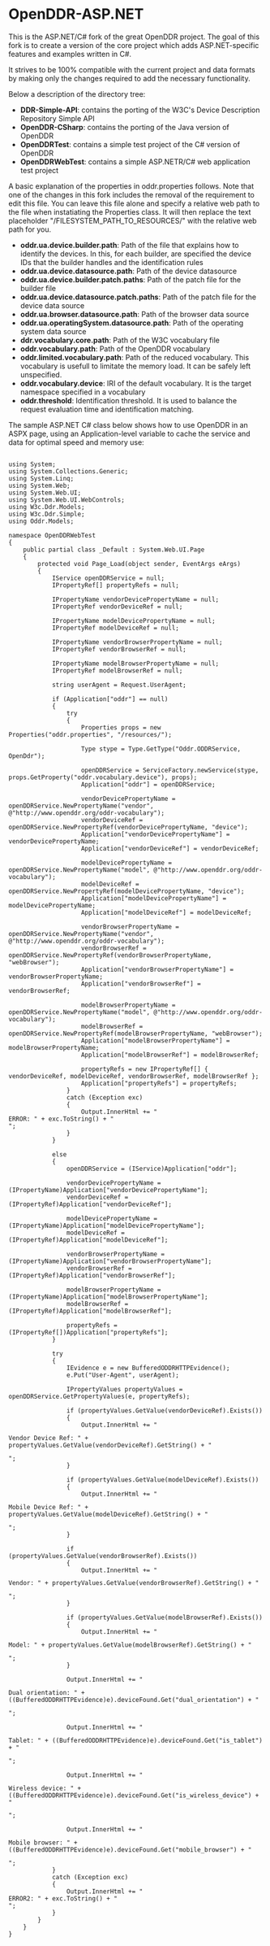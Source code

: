 OpenDDR-ASP.NET
==============

This is the ASP.NET/C# fork of the great OpenDDR project. The goal of this fork is to create a version of the core project which adds ASP.NET-specific features and examples written in C#.

It strives to be 100% compatible with the current project and data formats by making only the changes required to add the necessary functionality.

Below a description of the directory tree:
* __DDR-Simple-API__: contains the porting of the W3C's Device Description Repository Simple API 
* __OpenDDR-CSharp__: contains the porting of the Java version of OpenDDR
* __OpenDDRTest__: contains a simple test project of the C# version of OpenDDR
* __OpenDDRWebTest__: contains a simple ASP.NETR/C# web application test project

A basic explanation of the properties in oddr.properties follows. Note that one of the changes in this fork includes the removal of the requirement to edit this file. You can leave this file alone and specify a relative web path to the file when instatiating the Properties class. It will then replace the text placeholder "/FILESYSTEM_PATH_TO_RESOURCES/" with the relative web path for you.
* __oddr.ua.device.builder.path__: Path of the file that explains how to identify the devices. In this, for each builder, are specified the device IDs that the builder handles and the identification rules
* __oddr.ua.device.datasource.path__: Path of the device datasource
* __oddr.ua.device.builder.patch.paths__: Path of the patch file for the builder file
* __oddr.ua.device.datasource.patch.paths__: Path of the patch file for the device data source
* __oddr.ua.browser.datasource.path__: Path of the browser data source
* __oddr.ua.operatingSystem.datasource.path__: Path of the operating system data source
* __ddr.vocabulary.core.path__: Path of the W3C vocabulary file
* __oddr.vocabulary.path__: Path of the OpenDDR vocabulary
* __oddr.limited.vocabulary.path__: Path of the reduced vocabulary. This vocabulary is usefull to limitate the memory load. It can be safely left unspecified.
* __oddr.vocabulary.device__: IRI of the default vocabulary. It is the target namespace specified in a vocabulary
* __oddr.threshold__: Identification threshold. It is used to balance the request evaluation time and identification matching.

The sample ASP.NET C# class below shows how to use OpenDDR in an ASPX page, using an Application-level variable to cache the service and data for optimal speed and memory use: 

<pre><code>
using System;
using System.Collections.Generic;
using System.Linq;
using System.Web;
using System.Web.UI;
using System.Web.UI.WebControls;
using W3c.Ddr.Models;
using W3c.Ddr.Simple;
using Oddr.Models;

namespace OpenDDRWebTest
{
	public partial class _Default : System.Web.UI.Page
	{
		protected void Page_Load(object sender, EventArgs eArgs)
		{
			IService openDDRService = null;
			IPropertyRef[] propertyRefs = null;

			IPropertyName vendorDevicePropertyName = null;
			IPropertyRef vendorDeviceRef = null;

			IPropertyName modelDevicePropertyName = null;
			IPropertyRef modelDeviceRef = null;

			IPropertyName vendorBrowserPropertyName = null;
			IPropertyRef vendorBrowserRef = null;

			IPropertyName modelBrowserPropertyName = null;
			IPropertyRef modelBrowserRef = null;

			string userAgent = Request.UserAgent;

			if (Application["oddr"] == null)
			{
				try
				{
					Properties props = new Properties("oddr.properties", "/resources/");

					Type stype = Type.GetType("Oddr.ODDRService, OpenDdr");

					openDDRService = ServiceFactory.newService(stype, props.GetProperty("oddr.vocabulary.device"), props);
					Application["oddr"] = openDDRService;

					vendorDevicePropertyName = openDDRService.NewPropertyName("vendor", @"http://www.openddr.org/oddr-vocabulary");
					vendorDeviceRef = openDDRService.NewPropertyRef(vendorDevicePropertyName, "device");
					Application["vendorDevicePropertyName"] = vendorDevicePropertyName;
					Application["vendorDeviceRef"] = vendorDeviceRef;

					modelDevicePropertyName = openDDRService.NewPropertyName("model", @"http://www.openddr.org/oddr-vocabulary");
					modelDeviceRef = openDDRService.NewPropertyRef(modelDevicePropertyName, "device");
					Application["modelDevicePropertyName"] = modelDevicePropertyName;
					Application["modelDeviceRef"] = modelDeviceRef;

					vendorBrowserPropertyName = openDDRService.NewPropertyName("vendor", @"http://www.openddr.org/oddr-vocabulary");
					vendorBrowserRef = openDDRService.NewPropertyRef(vendorBrowserPropertyName, "webBrowser");
					Application["vendorBrowserPropertyName"] = vendorBrowserPropertyName;
					Application["vendorBrowserRef"] = vendorBrowserRef;

					modelBrowserPropertyName = openDDRService.NewPropertyName("model", @"http://www.openddr.org/oddr-vocabulary");
					modelBrowserRef = openDDRService.NewPropertyRef(modelBrowserPropertyName, "webBrowser");
					Application["modelBrowserPropertyName"] = modelBrowserPropertyName;
					Application["modelBrowserRef"] = modelBrowserRef;

					propertyRefs = new IPropertyRef[] { vendorDeviceRef, modelDeviceRef, vendorBrowserRef, modelBrowserRef };
					Application["propertyRefs"] = propertyRefs;
				}
				catch (Exception exc)
				{
					Output.InnerHtml += "<br />ERROR: " + exc.ToString() + "<br />";
				}
			}

			else
			{
				openDDRService = (IService)Application["oddr"];

				vendorDevicePropertyName = (IPropertyName)Application["vendorDevicePropertyName"];
				vendorDeviceRef = (IPropertyRef)Application["vendorDeviceRef"];

				modelDevicePropertyName = (IPropertyName)Application["modelDevicePropertyName"];
				modelDeviceRef = (IPropertyRef)Application["modelDeviceRef"];

				vendorBrowserPropertyName = (IPropertyName)Application["vendorBrowserPropertyName"];
				vendorBrowserRef = (IPropertyRef)Application["vendorBrowserRef"];

				modelBrowserPropertyName = (IPropertyName)Application["modelBrowserPropertyName"];
				modelBrowserRef = (IPropertyRef)Application["modelBrowserRef"];

				propertyRefs = (IPropertyRef[])Application["propertyRefs"];
			}

			try
			{
				IEvidence e = new BufferedODDRHTTPEvidence();
				e.Put("User-Agent", userAgent);

				IPropertyValues propertyValues = openDDRService.GetPropertyValues(e, propertyRefs);

				if (propertyValues.GetValue(vendorDeviceRef).Exists())
				{
					Output.InnerHtml += "<p>Vendor Device Ref: " + propertyValues.GetValue(vendorDeviceRef).GetString() + "</p>";
				}

				if (propertyValues.GetValue(modelDeviceRef).Exists())
				{
					Output.InnerHtml += "<p>Mobile Device Ref: " + propertyValues.GetValue(modelDeviceRef).GetString() + "</p>";
				}

				if (propertyValues.GetValue(vendorBrowserRef).Exists())
				{
					Output.InnerHtml += "<p>Vendor: " + propertyValues.GetValue(vendorBrowserRef).GetString() + "</p>";
				}

				if (propertyValues.GetValue(modelBrowserRef).Exists())
				{
					Output.InnerHtml += "<p>Model: " + propertyValues.GetValue(modelBrowserRef).GetString() + "</p>";
				}

				Output.InnerHtml += "<p>Dual orientation: " + ((BufferedODDRHTTPEvidence)e).deviceFound.Get("dual_orientation") + "</p>";

				Output.InnerHtml += "<p>Tablet: " + ((BufferedODDRHTTPEvidence)e).deviceFound.Get("is_tablet") + "</p>";

				Output.InnerHtml += "<p>Wireless device: " + ((BufferedODDRHTTPEvidence)e).deviceFound.Get("is_wireless_device") + "</p>";

				Output.InnerHtml += "<p>Mobile browser: " + ((BufferedODDRHTTPEvidence)e).deviceFound.Get("mobile_browser") + "</p>";
			}
			catch (Exception exc)
			{
				Output.InnerHtml += "<br />ERROR2: " + exc.ToString() + "<br />";
			}
		}
	}
}
</code></pre>
